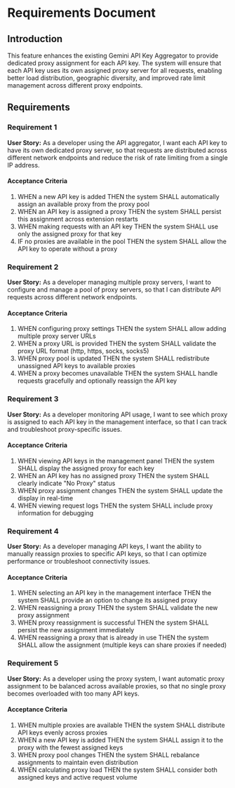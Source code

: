 # Requirements Document

## Introduction

This feature enhances the existing Gemini API Key Aggregator to provide dedicated proxy assignment for each API key. The system will ensure that each API key uses its own assigned proxy server for all requests, enabling better load distribution, geographic diversity, and improved rate limit management across different proxy endpoints.

## Requirements

### Requirement 1

**User Story:** As a developer using the API aggregator, I want each API key to have its own dedicated proxy server, so that requests are distributed across different network endpoints and reduce the risk of rate limiting from a single IP address.

#### Acceptance Criteria

1. WHEN a new API key is added THEN the system SHALL automatically assign an available proxy from the proxy pool
2. WHEN an API key is assigned a proxy THEN the system SHALL persist this assignment across extension restarts
3. WHEN making requests with an API key THEN the system SHALL use only the assigned proxy for that key
4. IF no proxies are available in the pool THEN the system SHALL allow the API key to operate without a proxy

### Requirement 2

**User Story:** As a developer managing multiple proxy servers, I want to configure and manage a pool of proxy servers, so that I can distribute API requests across different network endpoints.

#### Acceptance Criteria

1. WHEN configuring proxy settings THEN the system SHALL allow adding multiple proxy server URLs
2. WHEN a proxy URL is provided THEN the system SHALL validate the proxy URL format (http, https, socks, socks5)
3. WHEN proxy pool is updated THEN the system SHALL redistribute unassigned API keys to available proxies
4. WHEN a proxy becomes unavailable THEN the system SHALL handle requests gracefully and optionally reassign the API key

### Requirement 3

**User Story:** As a developer monitoring API usage, I want to see which proxy is assigned to each API key in the management interface, so that I can track and troubleshoot proxy-specific issues.

#### Acceptance Criteria

1. WHEN viewing API keys in the management panel THEN the system SHALL display the assigned proxy for each key
2. WHEN an API key has no assigned proxy THEN the system SHALL clearly indicate "No Proxy" status
3. WHEN proxy assignment changes THEN the system SHALL update the display in real-time
4. WHEN viewing request logs THEN the system SHALL include proxy information for debugging

### Requirement 4

**User Story:** As a developer managing API keys, I want the ability to manually reassign proxies to specific API keys, so that I can optimize performance or troubleshoot connectivity issues.

#### Acceptance Criteria

1. WHEN selecting an API key in the management interface THEN the system SHALL provide an option to change its assigned proxy
2. WHEN reassigning a proxy THEN the system SHALL validate the new proxy assignment
3. WHEN proxy reassignment is successful THEN the system SHALL persist the new assignment immediately
4. WHEN reassigning a proxy that is already in use THEN the system SHALL allow the assignment (multiple keys can share proxies if needed)

### Requirement 5

**User Story:** As a developer using the proxy system, I want automatic proxy assignment to be balanced across available proxies, so that no single proxy becomes overloaded with too many API keys.

#### Acceptance Criteria

1. WHEN multiple proxies are available THEN the system SHALL distribute API keys evenly across proxies
2. WHEN a new API key is added THEN the system SHALL assign it to the proxy with the fewest assigned keys
3. WHEN proxy pool changes THEN the system SHALL rebalance assignments to maintain even distribution
4. WHEN calculating proxy load THEN the system SHALL consider both assigned keys and active request volume